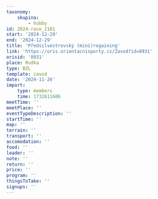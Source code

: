 ```yaml
---
taxonomy:
    skupina:
        - hobby
id: 2024-race_2181
start: '2024-12-29'
end: '2024-12-29'
title: 'Předsilvestrovský (mini)rogaining'
link: 'https://oris.orientacnisporty.cz/Zavod?id=8931'
orisid: '8931'
place: Rudka
type: BZL
template: zavod
date: '2024-11-26'
import:
    type: members
    time: 1732611606
meetTime: ''
meetPlace: ''
eventTypeDescription: ''
startTime: ''
map: ''
terrain: ''
transport: ''
accomodation: ''
food: ''
leader: ''
note: ''
return: ''
price: ''
program: ''
thingsToTake: ''
signups: ''
---
```


